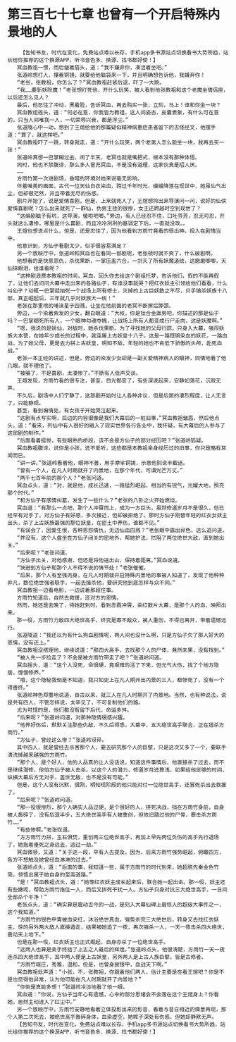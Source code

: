 # 第三百七十七章 也曾有一个开启特殊内景地的人
        【告知书友，时代在变化，免费站点难以长存，手机app多书源站点切换看书大势所趋，站长给你推荐的这个换源APP，听书音色多、换源、找书都好使！】
       冥血教祖一愣，而后皱着眉头，道：“我不嫌弃你，凑活着坐吧。”
       张道岭想打人，攥着铜镜，就要给他脑袋来一下，并且明确想告诉他，我嫌弃你！
       “老张，张教祖，你怎么了？”冥血教祖赶紧后退，吓了一大跳。
       “我……要斩妖除魔！”老张想打死他，开什么玩笑，被人看到他张教祖和这个老魔坐情侣座，以后还怎么见人？
       最后，他忍住了冲动，黑着脸，告诉冥血，再去购买一张，立刻，马上！谁和你坐一块？
       冥血教组摇头，道：“何必在意，你我皆为教祖，这人间姿态，皮囊表象，有什么可在意的，只当人间唯我一人，一切荣辱兴衰，都是浮尘。”
       张道陵心中一动，想到了王煊给他的那篇疑似精神病重症患者留下的古怪经文，他摆手道：“算了，就这样吧。”
       冥血教祖吓了一跳，转身就走，道：“开什么玩笑，两个老男人怎么能坐一块，我再去买一张！”
       张道岭真想一巴掌糊过去，闹了半天，老冥也就是嘴把式，根本没有那种体悟。
       同时，他也不禁腹诽，那么多人冒充冥血，不是没有道理，这家伙真是招人厌。
       ……
       方雨竹第一次进剧场，昏暗的环境对她来说毫无影响。
       伴着唯美的画面，古代一位天仙白衣染血，跨过千年时光，缓缓降落在现世中，她虽仙气出尘，但却很茫然，并且带着无尽的伤感。
       剧片开始了，说是爱情喜剧，但是，上来就死人了，王煊想拎出来导演问一问，说好的仙侠爱情喜剧呢？怎么出来就死了一群仙，伪男主挂的很惨，女主还跨越时空到现世了？
       “这编剧脑子有坑，这导演，傻啦吧唧。”旁边，有人已经忍不住，口吐芬芳，忍无可忍，开头就这么凄惨，哪里是什么喜剧，而且冷冷冽冽的基调定下后，一直就没改。。
       王煊也想说点什么，但是，还是忍住了，因为他看到方雨竹竟看的很出神，投入在剧情当中。
       他意识到，方仙子看剧太少，似乎很容易满足？
       另一个放映厅中，张道岭和冥血也在看同一部剧呢，老张顿时就不爽了，什么破剧啊。
       他想看的是快意恩仇，杀伐果断，一掌压盖六合，一剑灭了所有妖魔道统，这磨磨唧唧，天仙抹眼泪，给谁看呢？
       “这种剧浪费本教祖的时间，冥血，回头你去给这个剧组托梦，告诉他们，假的不能再假了，让他们去问问大幕中走出来的各路仙子，有谁没事就哭？把红衣妖主引领给他们看看，什么叫仙子？动辄一巴掌就拍死一个战场上所有修士，灭掉的上古巨妖数之不尽，只手镇杀妖族十八部，真正崛起后，三年就几乎对妖族大一统！”
       老张在那里喷的唾沫星子四溅，让坐在他前面的老冥不断擦后脖颈。
       旁边，一个染着紫发的少女，翻白眼道：“大叔，你是钛合金直男吧，你描述的那是仙子吗？一巴掌糊死所有人，一个眼神勾魂夺魄，让战场上所有人都变成行尸走肉，这是妖魔啊。”
       “嗯，我说的是妖仙，对敌时，她杀伐果断。为了寻找她的父母行踪，只身入大幕，强闯妖族大本营，在她年少成长的过程中，就连屠上古妖皇十八子。这是一路铿锵染血的妖花，一路血战，为了她父母，更是去力拼上古妖皇，明知不敌，年轻的她也不肯低下骄傲的头颅，赴死血战。”
       老张一本正经的讲述，但是，旁边的染发少女却是一副关爱精神病人的眼神，同情地看了他几眼，就不理他了。
       “被骗了，不是喜剧，太凄惨了。”不断有人低声交谈。
       王煊发现，方雨竹看的很专注，甚至，目光都变了，有些深邃起来，安静如落花，沉寂无声。
       不久后，剧场中人们宁静了，这部剧开始时让人各种非议，但是后面的凄烈程度，让人无言了，只能静观。
       甚至，看到煽情处，有女孩子开始哭泣起来。
       “这剧有点写实啊，后边的内容很像是我们大幕后的一桩旧事，”冥血教祖皱眉，然后他点头，道：“看来，列仙中有人很好的融入了现实世界各行各业中，我怀疑，有大幕后的人参与了这部剧的制作。”
       “后面看着挺惨，有些眼熟的桥段，该不会是方仙子的部分经历吧？”张道岭狐疑。
       冥血教祖腹诽，说你是小张，还不爱听，这些都是本教祖亲身经历过的旧事，你只是略有耳闻而已。
       “讲一讲。”张道岭看着他，眼神不善，用手摩挲铜镜，示意他别说半截话。
       “曾有一个人，在凡人时期就开了内景地，在那个年代，可谓光芒万丈。”
       “两千七百年前的那个人？”老张问道。
       冥血点头，道：“对，就是他，成长迅速，一路猛烈崛起，相当的有锐气，光耀大地，照亮那个时代。”
       “和方仙子有感情纠葛，发生了一些什么？”老张的八卦之火开始燃烧。
       冥血道：“有那么一点吧，那个人冲霄而上，成为一方巨头，虽然修道岁月不是很久，但已经罕有对手了，对方仙子有好感，多次接近，但却被拒绝了。那时方仙子刚替年轻的红衣女妖主出头，杀了上古妖族最强的那位妖皇，在密土中养伤，谁都不见。”
       “有误会了，因爱生恨，各种恩怨情仇，无边仙血四溅？”老张眼中露出异色，这么追问道。
       “并没有，这个人盘坐在方仙子闭关的密地外，帮她护法，拦阻了两位绝世大敌，直到她出关。”
       “后来呢？”老张问道。
       “方仙子出关，对他感谢，但还是将他送出山，保持着距离。”冥血说道。
       “快进到方仙子和那个人不得不说的情节处！”老张催催。
       “后来，那个人有至强肉身，在凡人时期就开启特殊内景地的事被人知道了，发现了他种种非凡，数位绝世强者联手，一起去擒杀他，要研究他到底怎样与众不同。”
       冥血教祖一边看电影，一边说着那段往事。
       方雨竹知道后，自然去救援，还对方的恩情。
       然而，她还是去晚了，待她赶到时，看到赤霞冲霄，染红数片大幕，是那个人的血，映照出来。
       那一役，方雨竹力敌四大绝世高手，终究是寡不敌众，被人重创，不得已离开，带着遗憾远行。
       张道陵道：“我还以为有什么狗血剧情呢，两人间也没什么啊，只是方仙子欠了那人好大的恩情，没有还上。”
       冥血教祖没搭理他，继续说道：“那四大高手，去找那个人的尸体，竟然未果，没有找到。”
       “被人先一步捡走了？不会是被方雨竹带走了吧？”张道岭问道。
       冥血摇头，道：“这个人没死，命很硬，竟艰难的活了下来，但元气大伤，找了个地方隐居，慢慢修养。”
       “哦，这个隐秘我倒是不知道，我只知史上在凡人期开出内景的三人，都惨死了，没有一个得善终。”
       张道岭神色郑重地说道，自古以来，就三人在凡人时期开了内景地。当然，也有种说法，说是共有四人，不管怎样说，太罕见了，不可复制他们的路。
       尤为可惜的是，他们都没有留下后代，命运多舛。
       “后来呢？”张道岭问道，对那种隐情很感兴趣。
       “他养好伤后，默默关注那些仇敌，不久后得悉，大幕中，五大绝世高手联合，正在猎杀方雨竹。”
       “方仙子，曾经这么惨？”张道岭讶异。
       其中四人，就是曾经去杀害那个人，要去研究那个人的巨擘，只是这次又多了一个，要联手清洗掉越来越强的方雨竹。
       “那个人，是个好人，他的人品真的让人没话说，知道这件事情后，他直接杀了过去，而不是继续潜修，他怕方仙子被人击杀。以这个人的潜力，修道岁月还算浅，如果给他足够的时间，纵横大幕后方无对手，盖世无敌，也不是没有可能。”
       但是，这个人没有沉默，很刚，明知现阶段的他只能对付一位绝世高手，还冒死杀出去救援了。
       “后来呢？”张道岭问道。
       “那一役很惨烈，那个人确实人品过硬，是个很好的人，拼死决战，挡在方雨竹身前，自身被人轰碎了，没有后退半步，五大绝世高手有人被重创，但依旧踏过他的尸骨，要击杀方雨竹……”
       “有些惨啊。”老张叹道。
       “方方雨竹力拼，玉石俱焚，重创两三位绝世高手，再加上早先两位负伤的高手先行退场了，她拖着垂死之身远去，逃过一劫。”
       冥血微顿，又道：“关于这一段，罕有人去提及，因为，后来方雨竹强势崛起，俯瞰四方，各方不想触及她曾经血淋淋的过去。”
       张道岭点头，道：“后面的事，我知道一些，属于方雨竹的时代到来，她超脱先秦金色竹简，领悟出属于她自身的至高道路。”
       “是！”冥血教祖点头，道：“她等红衣妖主成长起来后，联合她一起出击。那一役，妖主还有些嫩呢，帮助方雨竹拖住一人，而后又拼死干扰一人。方仙子只身对抗三大绝世高手，一日间全部杀个干净！”
       老张点头，道：“确实算是震动古今的一战，是刻入大幕仙碑上最惊人的超级大事件之一，这个我知道。”
       “方雨竹的银色甲胄被血染红，沐浴绝世真血，强势杀完三大绝世后，转身又去找红衣妖主，惊的另外两大敌人直接遁走，结果被她追了一夜，再次强杀一人，一天一夜击杀四大绝世，震动天上地下。”
       也是在那一役，红衣妖主也正式崛起，自身亦杀了一位绝世高手。
       “这两人也算是亲手终结了上古之人最后的辉煌。”张道岭点头，他很清楚，方雨竹一天一夜连杀四大绝世高手，其中两人便是上古妖皇，另外两人是上古人族巨擘，皆是古修者。
       “方雨竹端庄，秀雅，温和，但是，也曾身披银甲，血战天下啊。”
       冥血教祖低声道：“小张，不，张教祖，你跟着他们两人，估计主要是在看王煊吧？你是不是也觉得他异常，认为他可能在凡人时期就开了内景地？”
       “你倒是真能多想！”张道岭冷淡地看了他一眼。
       冥血道：“你说，方仙子当年心有遗憾，心中的部分思绪会不会落在这个王煊身上？你看她，居然主动进入了红尘中。”
       另一个放映厅中，方雨竹安静地看着立体投影出来的影音，看着与昔日相近的情景再现，那个人第二次死去，被绝世高手轰碎身体，血染虚空，她眸子深处有伤感，但她却静默无声。
       【告知书友，时代在变化，免费站点难以长存，手机app多书源站点切换看书大势所趋，站长给你推荐的这个换源APP，听书音色多、换源、找书都好使！】